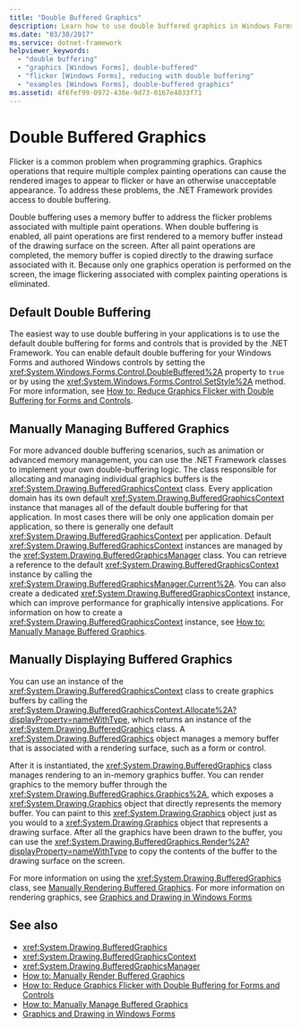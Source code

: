 ```yaml
---
title: "Double Buffered Graphics"
description: Learn how to use double buffered graphics in Windows Forms to reduce flickering in programming graphics.
ms.date: "03/30/2017"
ms.service: dotnet-framework
helpviewer_keywords: 
  - "double buffering"
  - "graphics [Windows Forms], double-buffered"
  - "flicker [Windows Forms], reducing with double buffering"
  - "examples [Windows Forms], double-buffered graphics"
ms.assetid: 4f6fef99-0972-436e-9d73-0167e4033f71
---
```

# Double Buffered Graphics

Flicker is a common problem when programming graphics. Graphics operations that require multiple complex painting operations can cause the rendered images to appear to flicker or have an otherwise unacceptable appearance. To address these problems, the .NET Framework provides access to double buffering.  
  
Double buffering uses a memory buffer to address the flicker problems associated with multiple paint operations. When double buffering is enabled, all paint operations are first rendered to a memory buffer instead of the drawing surface on the screen. After all paint operations are completed, the memory buffer is copied directly to the drawing surface associated with it. Because only one graphics operation is performed on the screen, the image flickering associated with complex painting operations is eliminated.  
  
## Default Double Buffering  

The easiest way to use double buffering in your applications is to use the default double buffering for forms and controls that is provided by the .NET Framework. You can enable default double buffering for your Windows Forms and authored Windows controls by setting the <xref:System.Windows.Forms.Control.DoubleBuffered%2A> property to `true` or by using the <xref:System.Windows.Forms.Control.SetStyle%2A> method. For more information, see [How to: Reduce Graphics Flicker with Double Buffering for Forms and Controls](how-to-reduce-graphics-flicker-with-double-buffering-for-forms-and-controls.md).  
  
## Manually Managing Buffered Graphics  

For more advanced double buffering scenarios, such as animation or advanced memory management, you can use the .NET Framework classes to implement your own double-buffering logic. The class responsible for allocating and managing individual graphics buffers is the <xref:System.Drawing.BufferedGraphicsContext> class. Every application domain has its own default <xref:System.Drawing.BufferedGraphicsContext> instance that manages all of the default double buffering for that application. In most cases there will be only one application domain per application, so there is generally one default <xref:System.Drawing.BufferedGraphicsContext> per application. Default <xref:System.Drawing.BufferedGraphicsContext> instances are managed by the <xref:System.Drawing.BufferedGraphicsManager> class. You can retrieve a reference to the default <xref:System.Drawing.BufferedGraphicsContext> instance by calling the <xref:System.Drawing.BufferedGraphicsManager.Current%2A>. You can also create a dedicated <xref:System.Drawing.BufferedGraphicsContext> instance, which can improve performance for graphically intensive applications. For information on how to create a <xref:System.Drawing.BufferedGraphicsContext> instance, see [How to: Manually Manage Buffered Graphics](how-to-manually-manage-buffered-graphics.md).  
  
## Manually Displaying Buffered Graphics  

You can use an instance of the <xref:System.Drawing.BufferedGraphicsContext> class to create graphics buffers by calling the <xref:System.Drawing.BufferedGraphicsContext.Allocate%2A?displayProperty=nameWithType>, which returns an instance of the <xref:System.Drawing.BufferedGraphics> class. A <xref:System.Drawing.BufferedGraphics> object manages a memory buffer that is associated with a rendering surface, such as a form or control.  
  
After it is instantiated, the <xref:System.Drawing.BufferedGraphics> class manages rendering to an in-memory graphics buffer. You can render graphics to the memory buffer through the <xref:System.Drawing.BufferedGraphics.Graphics%2A>, which exposes a <xref:System.Drawing.Graphics> object that directly represents the memory buffer. You can paint to this <xref:System.Drawing.Graphics> object just as you would to a <xref:System.Drawing.Graphics> object that represents a drawing surface. After all the graphics have been drawn to the buffer, you can use the <xref:System.Drawing.BufferedGraphics.Render%2A?displayProperty=nameWithType> to copy the contents of the buffer to the drawing surface on the screen.  
  
For more information on using the <xref:System.Drawing.BufferedGraphics> class, see [Manually Rendering Buffered Graphics](how-to-manually-render-buffered-graphics.md). For more information on rendering graphics, see [Graphics and Drawing in Windows Forms](graphics-and-drawing-in-windows-forms.md)  
  
## See also

- <xref:System.Drawing.BufferedGraphics>
- <xref:System.Drawing.BufferedGraphicsContext>
- <xref:System.Drawing.BufferedGraphicsManager>
- [How to: Manually Render Buffered Graphics](how-to-manually-render-buffered-graphics.md)
- [How to: Reduce Graphics Flicker with Double Buffering for Forms and Controls](how-to-reduce-graphics-flicker-with-double-buffering-for-forms-and-controls.md)
- [How to: Manually Manage Buffered Graphics](how-to-manually-manage-buffered-graphics.md)
- [Graphics and Drawing in Windows Forms](graphics-and-drawing-in-windows-forms.md)
